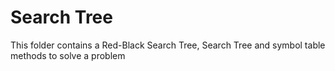 # Search Tree
This folder contains a Red-Black Search Tree, Search Tree and symbol table methods to solve a problem

